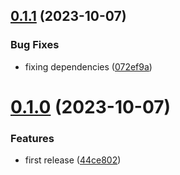 ## [0.1.1](https://github.com/codibre/safe-redis-wrapper/compare/v0.1.0...v0.1.1) (2023-10-07)


### Bug Fixes

* fixing dependencies ([072ef9a](https://github.com/codibre/safe-redis-wrapper/commit/072ef9aca14366a7e98d336b913839781374e3ea))

# [0.1.0](https://github.com/codibre/safe-redis-wrapper/compare/v0.0.0...v0.1.0) (2023-10-07)


### Features

* first release ([44ce802](https://github.com/codibre/safe-redis-wrapper/commit/44ce8022ee9d40e0e9a2f357d97ab60e1b1c9865))
